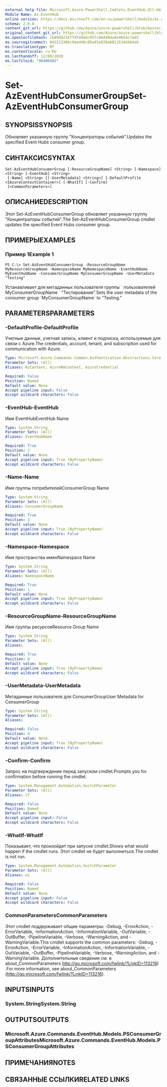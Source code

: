 ```yaml
---
external help file: Microsoft.Azure.PowerShell.Cmdlets.EventHub.dll-Help.xml
Module Name: Az.EventHub
online version: https://docs.microsoft.com/en-us/powershell/module/az.eventhub/set-azeventhubconsumergroup
schema: 2.0.0
content_git_url: https://github.com/Azure/azure-powershell/blob/master/src/EventHub/EventHub/help/Set-AzEventHubConsumerGroup.md
original_content_git_url: https://github.com/Azure/azure-powershell/blob/master/src/EventHub/EventHub/help/Set-AzEventHubConsumerGroup.md
ms.openlocfilehash: cb898921b7fdfddddc95fc88d49dade4654c7ad2
ms.sourcegitcommit: 04221336bc9eed46c05ed1e828a6811534d4b4ab
ms.translationtype: MT
ms.contentlocale: ru-RU
ms.lasthandoff: 12/08/2020
ms.locfileid: "98406492"
---
```

# <span data-ttu-id="1f09b-101">Set-AzEventHubConsumerGroup</span><span class="sxs-lookup"><span data-stu-id="1f09b-101">Set-AzEventHubConsumerGroup</span></span>

## <span data-ttu-id="1f09b-102">SYNOPSIS</span><span class="sxs-lookup"><span data-stu-id="1f09b-102">SYNOPSIS</span></span>
<span data-ttu-id="1f09b-103">Обновляет указанную группу "Концентраторы событий".</span><span class="sxs-lookup"><span data-stu-id="1f09b-103">Updates the specified Event Hubs consumer group.</span></span>

## <span data-ttu-id="1f09b-104">СИНТАКСИС</span><span class="sxs-lookup"><span data-stu-id="1f09b-104">SYNTAX</span></span>

```
Set-AzEventHubConsumerGroup [-ResourceGroupName] <String> [-Namespace] <String> [-EventHub] <String>
 [-Name] <String> [[-UserMetadata] <String>] [-DefaultProfile <IAzureContextContainer>] [-WhatIf] [-Confirm]
 [<CommonParameters>]
```

## <span data-ttu-id="1f09b-105">ОПИСАНИЕ</span><span class="sxs-lookup"><span data-stu-id="1f09b-105">DESCRIPTION</span></span>
<span data-ttu-id="1f09b-106">Этот Set-AzEventHubConsumerGroup обновляет указанную группу "Концентраторы событий".</span><span class="sxs-lookup"><span data-stu-id="1f09b-106">The Set-AzEventHubConsumerGroup cmdlet updates the specified Event Hubs consumer group.</span></span>

## <span data-ttu-id="1f09b-107">ПРИМЕРЫ</span><span class="sxs-lookup"><span data-stu-id="1f09b-107">EXAMPLES</span></span>

### <span data-ttu-id="1f09b-108">Пример 1</span><span class="sxs-lookup"><span data-stu-id="1f09b-108">Example 1</span></span>
```
PS C:\> Set-AzEventHubConsumerGroup -ResourceGroupName MyResourceGroupName -NamespaceName MyNamespaceName -EventHubName MyEventHubName -ConsumerGroupName MyConsumerGroupName -UserMetadata "Testing"
```

<span data-ttu-id="1f09b-109">Устанавливает для метаданных пользователя группы \` пользователей MyConsumerGroupName \` "Тестирование".</span><span class="sxs-lookup"><span data-stu-id="1f09b-109">Sets the user metadata of the consumer group \`MyConsumerGroupName\` to "Testing."</span></span>

## <span data-ttu-id="1f09b-110">PARAMETERS</span><span class="sxs-lookup"><span data-stu-id="1f09b-110">PARAMETERS</span></span>

### <span data-ttu-id="1f09b-111">-DefaultProfile</span><span class="sxs-lookup"><span data-stu-id="1f09b-111">-DefaultProfile</span></span>
<span data-ttu-id="1f09b-112">Учетные данные, учетная запись, клиент и подписка, используемые для связи с Azure.</span><span class="sxs-lookup"><span data-stu-id="1f09b-112">The credentials, account, tenant, and subscription used for communication with Azure.</span></span>

```yaml
Type: Microsoft.Azure.Commands.Common.Authentication.Abstractions.Core.IAzureContextContainer
Parameter Sets: (All)
Aliases: AzContext, AzureRmContext, AzureCredential

Required: False
Position: Named
Default value: None
Accept pipeline input: False
Accept wildcard characters: False
```

### <span data-ttu-id="1f09b-113">-EventHub</span><span class="sxs-lookup"><span data-stu-id="1f09b-113">-EventHub</span></span>
<span data-ttu-id="1f09b-114">Имя EventHub</span><span class="sxs-lookup"><span data-stu-id="1f09b-114">EventHub Name</span></span>

```yaml
Type: System.String
Parameter Sets: (All)
Aliases: EventHubName

Required: True
Position: 2
Default value: None
Accept pipeline input: True (ByPropertyName)
Accept wildcard characters: False
```

### <span data-ttu-id="1f09b-115">-Name</span><span class="sxs-lookup"><span data-stu-id="1f09b-115">-Name</span></span>
<span data-ttu-id="1f09b-116">Имя группы потребителей</span><span class="sxs-lookup"><span data-stu-id="1f09b-116">ConsumerGroup Name</span></span>

```yaml
Type: System.String
Parameter Sets: (All)
Aliases: ConsumerGroupName

Required: True
Position: 3
Default value: None
Accept pipeline input: True (ByPropertyName)
Accept wildcard characters: False
```

### <span data-ttu-id="1f09b-117">-Namespace</span><span class="sxs-lookup"><span data-stu-id="1f09b-117">-Namespace</span></span>
<span data-ttu-id="1f09b-118">Имя пространства имен</span><span class="sxs-lookup"><span data-stu-id="1f09b-118">Namespace Name</span></span>

```yaml
Type: System.String
Parameter Sets: (All)
Aliases: NamespaceName

Required: True
Position: 1
Default value: None
Accept pipeline input: True (ByPropertyName)
Accept wildcard characters: False
```

### <span data-ttu-id="1f09b-119">-ResourceGroupName</span><span class="sxs-lookup"><span data-stu-id="1f09b-119">-ResourceGroupName</span></span>
<span data-ttu-id="1f09b-120">Имя группы ресурсов</span><span class="sxs-lookup"><span data-stu-id="1f09b-120">Resource Group Name</span></span>

```yaml
Type: System.String
Parameter Sets: (All)
Aliases:

Required: True
Position: 0
Default value: None
Accept pipeline input: True (ByPropertyName)
Accept wildcard characters: False
```

### <span data-ttu-id="1f09b-121">-UserMetadata</span><span class="sxs-lookup"><span data-stu-id="1f09b-121">-UserMetadata</span></span>
<span data-ttu-id="1f09b-122">Метаданные пользователя для ConsumerGroup</span><span class="sxs-lookup"><span data-stu-id="1f09b-122">User Metadata for ConsumerGroup</span></span>

```yaml
Type: System.String
Parameter Sets: (All)
Aliases:

Required: False
Position: 4
Default value: None
Accept pipeline input: True (ByPropertyName)
Accept wildcard characters: False
```

### <span data-ttu-id="1f09b-123">-Confirm</span><span class="sxs-lookup"><span data-stu-id="1f09b-123">-Confirm</span></span>
<span data-ttu-id="1f09b-124">Запрос на подтверждение перед запуском cmdlet.</span><span class="sxs-lookup"><span data-stu-id="1f09b-124">Prompts you for confirmation before running the cmdlet.</span></span>

```yaml
Type: System.Management.Automation.SwitchParameter
Parameter Sets: (All)
Aliases: cf

Required: False
Position: Named
Default value: None
Accept pipeline input: False
Accept wildcard characters: False
```

### <span data-ttu-id="1f09b-125">-WhatIf</span><span class="sxs-lookup"><span data-stu-id="1f09b-125">-WhatIf</span></span>
<span data-ttu-id="1f09b-126">Показывает, что произойдет при запуске cmdlet.</span><span class="sxs-lookup"><span data-stu-id="1f09b-126">Shows what would happen if the cmdlet runs.</span></span>
<span data-ttu-id="1f09b-127">Этот cmdlet не будет выполниться.</span><span class="sxs-lookup"><span data-stu-id="1f09b-127">The cmdlet is not run.</span></span>

```yaml
Type: System.Management.Automation.SwitchParameter
Parameter Sets: (All)
Aliases: wi

Required: False
Position: Named
Default value: None
Accept pipeline input: False
Accept wildcard characters: False
```

### <span data-ttu-id="1f09b-128">CommonParameters</span><span class="sxs-lookup"><span data-stu-id="1f09b-128">CommonParameters</span></span>
<span data-ttu-id="1f09b-129">Этот cmdlet поддерживает общие параметры: -Debug, -ErrorAction, -ErrorVariable, -InformationAction, -InformationVariable, -OutVariable, -OutBuffer, -PipelineVariable, -Verbose, -WarningAction, and -WarningVariable.</span><span class="sxs-lookup"><span data-stu-id="1f09b-129">This cmdlet supports the common parameters: -Debug, -ErrorAction, -ErrorVariable, -InformationAction, -InformationVariable, -OutVariable, -OutBuffer, -PipelineVariable, -Verbose, -WarningAction, and -WarningVariable.</span></span> <span data-ttu-id="1f09b-130">Дополнительные сведения см. в about_CommonParameters http://go.microsoft.com/fwlink/?LinkID=113216) .</span><span class="sxs-lookup"><span data-stu-id="1f09b-130">For more information, see about_CommonParameters (http://go.microsoft.com/fwlink/?LinkID=113216).</span></span>

## <span data-ttu-id="1f09b-131">INPUTS</span><span class="sxs-lookup"><span data-stu-id="1f09b-131">INPUTS</span></span>

### <span data-ttu-id="1f09b-132">System.String</span><span class="sxs-lookup"><span data-stu-id="1f09b-132">System.String</span></span>

## <span data-ttu-id="1f09b-133">OUTPUTS</span><span class="sxs-lookup"><span data-stu-id="1f09b-133">OUTPUTS</span></span>

### <span data-ttu-id="1f09b-134">Microsoft.Azure.Commands.EventHub.Models.PSConsumerGroupAttributes</span><span class="sxs-lookup"><span data-stu-id="1f09b-134">Microsoft.Azure.Commands.EventHub.Models.PSConsumerGroupAttributes</span></span>

## <span data-ttu-id="1f09b-135">ПРИМЕЧАНИЯ</span><span class="sxs-lookup"><span data-stu-id="1f09b-135">NOTES</span></span>

## <span data-ttu-id="1f09b-136">СВЯЗАННЫЕ ССЫЛКИ</span><span class="sxs-lookup"><span data-stu-id="1f09b-136">RELATED LINKS</span></span>

